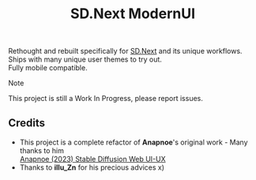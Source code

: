<div align="center">

# SD.Next ModernUI

</br>

</div>

Rethought and rebuilt specifically for [SD.Next](https://github.com/vladmandic/automatic/) and its unique workflows.  
Ships with many unique user themes to try out.  
Fully mobile compatible.  

> [!NOTE]
> This project is still a Work In Progress, please report issues.

## Credits

- This project is a complete refactor of **Anapnoe**'s original work - Many thanks to him  
  [Anapnoe (2023) Stable Diffusion Web UI-UX](https://github.com/anapnoe/stable-diffusion-webui-ux)  
- Thanks to **illu_Zn** for his precious advices x)
